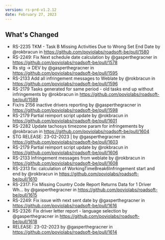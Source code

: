 ```yaml
---
version: rs-prd-v1.2.12
date: February 27, 2023
---
```


## What's Changed
* RS-2235 TKM - Task B Missing Activities Due to Wrong Set End Date by @rokbracun in https://github.com/poviolabs/roadsoft-be/pull/1580
* RS-2249: Fix Next schedule date calculation by @gasperthegracner in https://github.com/poviolabs/roadsoft-be/pull/1578
* Rs stg -> DEV by @gasperthegracner in https://github.com/poviolabs/roadsoft-be/pull/1595
* RS-2133 Add all infringement messages to Weblate by @rokbracun in https://github.com/poviolabs/roadsoft-be/pull/1596
* RS-2179 Tasks generated for same period - old tasks end up without infringements by @rokbracun in https://github.com/poviolabs/roadsoft-be/pull/1589
* Fix/rs 2156 inactive drivers reporting by @gasperthegracner in https://github.com/poviolabs/roadsoft-be/pull/1598
* RS-2179 Partial reimport script update by @rokbracun in https://github.com/poviolabs/roadsoft-be/pull/1601
* RS-2282 Update tachosys timezone param for infringements by @rokbracun in https://github.com/poviolabs/roadsoft-be/pull/1604
* STG RELEASE: 23-02-2023 | by @gasperthegracner in https://github.com/poviolabs/roadsoft-be/pull/1603
* RS-2179 Partial reimport script update by @rokbracun in https://github.com/poviolabs/roadsoft-be/pull/1606
* RS-2133 Infringement messages from weblate  by @rokbracun in https://github.com/poviolabs/roadsoft-be/pull/1608
* RS-2313 fix: calculation of WorkingTimeBreak6Infringement start and end by @rokbracun in https://github.com/poviolabs/roadsoft-be/pull/1610
* RS-2317: Fix Missing Country Code Report Returns Data for 1 Driver Wh… by @gasperthegracner in https://github.com/poviolabs/roadsoft-be/pull/1615
* RS-2249: Fix issue with next sent date by @gasperthegracner in https://github.com/poviolabs/roadsoft-be/pull/1616
* RS-2326: Fix driver letter report - language selection by @gasperthegracner in https://github.com/poviolabs/roadsoft-be/pull/1618
* RELEASE: 23-02-2023  by @gasperthegracner in https://github.com/poviolabs/roadsoft-be/pull/1614